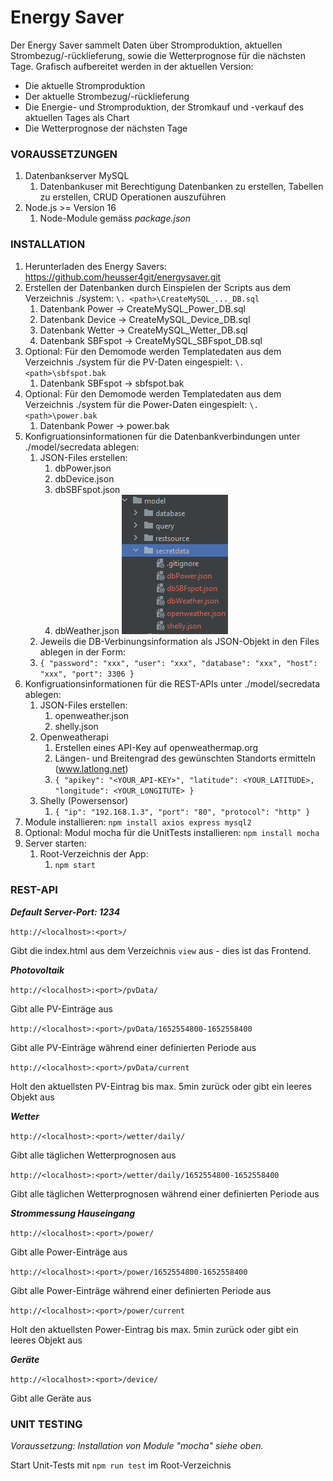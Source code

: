 # Energy Saver
Der Energy Saver sammelt Daten über Stromproduktion, aktuellen Strombezug/-rücklieferung, sowie die Wetterprognose für die nächsten Tage.
Grafisch aufbereitet werden in der aktuellen Version:
- Die aktuelle Stromproduktion
- Der aktuelle Strombezug/-rücklieferung
- Die Energie- und Stromproduktion, der Stromkauf und -verkauf des aktuellen Tages als Chart
- Die Wetterprognose der nächsten Tage

### **VORAUSSETZUNGEN**
1. Datenbankserver MySQL
   1. Datenbankuser mit Berechtigung Datenbanken zu erstellen, Tabellen zu erstellen, CRUD Operationen auszuführen
2. Node.js >= Version 16
   1. Node-Module gemäss _package.json_

### **INSTALLATION**
1. Herunterladen des Energy Savers: https://github.com/heusser4git/energysaver.git
2. Erstellen der Datenbanken durch Einspielen der Scripts aus dem Verzeichnis ./system: `\. <path>\CreateMySQL_..._DB.sql`
   1. Datenbank Power -> CreateMySQL_Power_DB.sql
   2. Datenbank Device -> CreateMySQL_Device_DB.sql
   3. Datenbank Wetter -> CreateMySQL_Wetter_DB.sql
   4. Datenbank SBFspot -> CreateMySQL_SBFspot_DB.sql
3. Optional: Für den Demomode werden Templatedaten aus dem Verzeichnis ./system für die PV-Daten eingespielt: `\. <path>\sbfspot.bak`
   1. Datenbank SBFspot -> sbfspot.bak
4. Optional: Für den Demomode werden Templatedaten aus dem Verzeichnis ./system für die Power-Daten eingespielt: `\. <path>\power.bak`
   1. Datenbank Power -> power.bak
5. Konfigruationsinformationen für die Datenbankverbindungen unter ./model/secredata ablegen:
   1. JSON-Files erstellen:
      1. dbPower.json
      2. dbDevice.json
      3. dbSBFspot.json
      4. dbWeather.json
      ![](./readme/readme_secretdata.png "Secretdata-Folder Printscreen")
   2. Jeweils die DB-Verbinungsinformation als JSON-Objekt in den Files ablegen in der Form:
   3. `{
      "password": "xxx",
      "user": "xxx",
      "database": "xxx",
      "host": "xxx",
      "port": 3306
      }`
6. Konfigruationsinformationen für die REST-APIs unter ./model/secredata ablegen:
   1. JSON-Files erstellen:
      1. openweather.json
      2. shelly.json
   2. Openweatherapi
      1. Erstellen eines API-Key auf openweathermap.org
      2. Längen- und Breitengrad des gewünschten Standorts ermitteln (www.latlong.net)
      3. `{
         "apikey": "<YOUR_API-KEY>",
         "latitude": <YOUR_LATITUDE>,
         "longitude": <YOUR_LONGITUTE>
         }`
   3. Shelly (Powersensor)
      1. `{
         "ip": "192.168.1.3",
         "port": "80",
         "protocol": "http"
         }`
7. Module installieren: `npm install axios express mysql2`
8. Optional: Modul mocha für die UnitTests installieren: `npm install mocha`
9. Server starten:
   1. Root-Verzeichnis der App:
      1. `npm start`


### **REST-API**
_**Default Server-Port: 1234**_

`http://<localhost>:<port>/`

Gibt die index.html aus dem Verzeichnis `view` aus - dies ist das Frontend. 

_**Photovoltaik**_

`http://<localhost>:<port>/pvData/` 

Gibt alle PV-Einträge aus

`http://<localhost>:<port>/pvData/1652554800-1652558400`

Gibt alle PV-Einträge während einer definierten Periode aus

`http://<localhost>:<port>/pvData/current`

Holt den aktuellsten PV-Eintrag bis max. 5min zurück oder gibt ein leeres Objekt aus

_**Wetter**_

`http://<localhost>:<port>/wetter/daily/`

Gibt alle täglichen Wetterprognosen aus

`http://<localhost>:<port>/wetter/daily/1652554800-1652558400`

Gibt alle täglichen Wetterprognosen während einer definierten Periode aus


**_Strommessung Hauseingang_**

`http://<localhost>:<port>/power/`

Gibt alle Power-Einträge aus

`http://<localhost>:<port>/power/1652554800-1652558400`

Gibt alle Power-Einträge während einer definierten Periode aus

`http://<localhost>:<port>/power/current`

Holt den aktuellsten Power-Eintrag bis max. 5min zurück oder gibt ein leeres Objekt aus

**_Geräte_**

`http://<localhost>:<port>/device/`

Gibt alle Geräte aus


### **UNIT TESTING**
_Voraussetzung: Installation von Module "mocha" siehe oben._

Start Unit-Tests mit `npm run test` im Root-Verzeichnis

